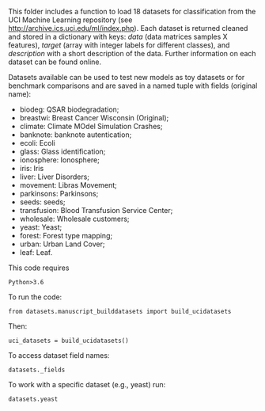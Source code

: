 This folder includes a function to load 18 datasets for classification from the UCI Machine Learning repository 
(see http://archive.ics.uci.edu/ml/index.php). Each dataset is returned cleaned and stored in a dictionary 
with keys: _data_ (data matrices samples X features), _target_ (array with integer labels for different classes), and
_description_ with a short description of the data. Further information on each dataset can be found online.

Datasets available can be used to test new models as toy datasets or for benchmark comparisons and are saved
in a named tuple with fields (original name):

- biodeg: QSAR biodegradation;
- breastwi: Breast Cancer Wisconsin (Original);
- climate: Climate MOdel Simulation Crashes;
- banknote: banknote autentication; 
- ecoli: Ecoli
- glass: Glass identification; 
- ionosphere: Ionosphere;
- iris: Iris
- liver: Liver Disorders;
- movement: Libras Movement; 
- parkinsons: Parkinsons;
- seeds: seeds;
- transfusion: Blood Transfusion Service Center;
- wholesale: Wholesale customers;
- yeast: Yeast;
- forest: Forest type mapping;
- urban: Urban Land Cover;
- leaf: Leaf.

This code requires 

    Python>3.6

To run the code:
    
    from datasets.manuscript_builddatasets import build_ucidatasets

Then:

    uci_datasets = build_ucidatasets()
     
To access dataset field names:

    datasets._fields

To work with a specific dataset (e.g., yeast) run:

    datasets.yeast
